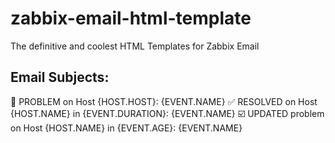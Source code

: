 # zabbix-email-html-template
The definitive and coolest HTML Templates for Zabbix Email

## Email Subjects:
🔴 PROBLEM on Host {HOST.HOST}: {EVENT.NAME}
✅ RESOLVED on Host {HOST.NAME} in {EVENT.DURATION}: {EVENT.NAME}
☑️ UPDATED problem on Host {HOST.NAME} in {EVENT.AGE}: {EVENT.NAME}
